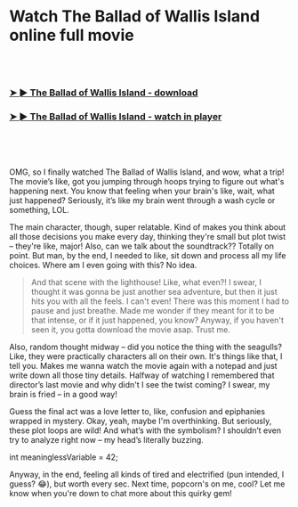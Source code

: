 <h1>Watch The Ballad of Wallis Island online full movie</h1>


<br><br>

<h3><a href="https://Brandons-preldontarclab1975.github.io/aomkkhqtss/">➤ ► The Ballad of Wallis Island - download</a></h3> 
<h3><a href="https://Brandons-preldontarclab1975.github.io/aomkkhqtss/">➤ ► The Ballad of Wallis Island - watch in player</a></h3>


<br><br><br>


OMG, so I finally watched The Ballad of Wallis Island, and wow, what a trip! The movie’s like, got you jumping through hoops trying to figure out what's happening next. You know that feeling when your brain's like, wait, what just happened? Seriously, it’s like my brain went through a wash cycle or something, LOL. 

The main character, though, super relatable. Kind of makes you think about all those decisions you make every day, thinking they're small but plot twist – they're like, major! Also, can we talk about the soundtrack?? Totally on point. But man, by the end, I needed to like, sit down and process all my life choices. Where am I even going with this? No idea. 

>And that scene with the lighthouse! Like, what even?! I swear, I thought it was gonna be just another sea adventure, but then it just hits you with all the feels. I can't even! There was this moment I had to pause and just breathe. Made me wonder if they meant for it to be that intense, or if it just happened, you know? Anyway, if you haven't seen it, you gotta download the movie asap. Trust me.

Also, random thought midway – did you notice the thing with the seagulls? Like, they were practically characters all on their own. It's things like that, I tell you. Makes me wanna watch the movie again with a notepad and just write down all those tiny details. Halfway of watching I remembered that director’s last movie and why didn't I see the twist coming? I swear, my brain is fried – in a good way!

Guess the final act was a love letter to, like, confusion and epiphanies wrapped in mystery. Okay, yeah, maybe I'm overthinking. But seriously, these plot loops are wild! And what’s with the symbolism? I shouldn’t even try to analyze right now – my head’s literally buzzing.

int meaninglessVariable = 42;

Anyway, in the end, feeling all kinds of tired and electrified (pun intended, I guess? 😂), but worth every sec. Next time, popcorn's on me, cool? Let me know when you're down to chat more about this quirky gem!

